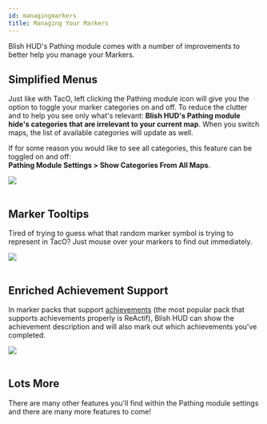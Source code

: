 ```yaml
---
id: managingmarkers
title: Managing Your Markers
---
```


Blish HUD's Pathing module comes with a number of improvements to better help you manage your Markers.

## Simplified Menus

Just like with TacO, left clicking the Pathing module icon will give you the option to toggle your marker categories on and off.  To reduce the clutter and to help you see only what's relevant: **Blish HUD's Pathing module hide's categories that are irrelevant to your current map**.  When you switch maps, the list of available categories will update as well.

If for some reason you would like to see all categories, this feature can be toggled on and off:<br />
**Pathing Module Settings > Show Categories From All Maps**.

<img src="/img/pathing/overview/simplified-menus.png" />
<br /><br />

## Marker Tooltips

Tired of trying to guess what that random marker symbol is trying to represent in TacO?  Just mouse over your markers to find out immediately.

<img src="/img/pathing/overview/marker-tooltips.png" />
<br /><br />

## Enriched Achievement Support

In marker packs that support [achievements](/docs/markers/attributes/achievement) (the most popular pack that supports achievements properly is ReActif), Blish HUD can show the achievement description and will also mark out which achievements you've completed.

<img src="/img/pathing/overview/achievement-tooltip.png" />
<br /><br />

## Lots More

There are many other features you'll find within the Pathing module settings and there are many more features to come!